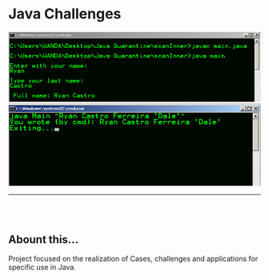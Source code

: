 <h1>Java Challenges</h1>
<img src="img/ScreenS-InnerScanner-on-CMD.PNG">
<img src="img/ScreenS-Param-on-CMD.PNG">
<hr><br><br>
<h2>Abount this...</h2>
<p>Project focused on the realization of Cases, challenges and applications for specific use in Java.</p>